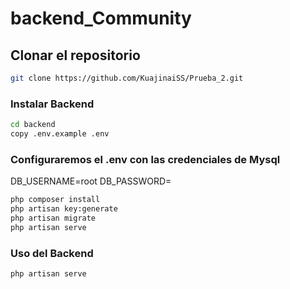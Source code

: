 # backend_Community
## Clonar el repositorio
```bash
git clone https://github.com/KuajinaiSS/Prueba_2.git
```
### Instalar Backend
```bash
cd backend
copy .env.example .env
```
### Configuraremos el .env con las credenciales de Mysql
DB_USERNAME=root
DB_PASSWORD=

```bash
php composer install
php artisan key:generate
php artisan migrate
php artisan serve
```

### Uso del Backend
`php artisan serve`

